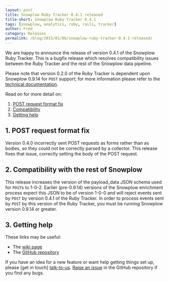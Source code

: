 ```yaml
---
layout: post
title: Snowplow Ruby Tracker 0.4.1 released
title-short: Snowplow Ruby Tracker 0.4.1
tags: [snowplow, analytics, ruby, rails, tracker]
author: Fred
category: Releases
permalink: /blog/2015/01/06/snowplow-ruby-tracker-0.4.1-released/
---
```


We are happy to announce the release of version 0.4.1 of the Snowplow Ruby Tracker. This is a bugfix release which resolves compatibility issues between the Ruby Tracker and the rest of the Snowplow data pipeline.

Please note that version 0.2.0 of the Ruby Tracker is dependent upon Snowplow 0.9.14 for `POST` support; for more information please refer to the [technical documentation][wiki].

Read on for more detail on:

1. [POST request format fix](/blog/2015/01/06/snowplow-ruby-tracker-0.4.1-released/#post)
2. [Compatibility](/blog/2015/01/06/snowplow-ruby-tracker-0.4.1-released/#compatibility)
3. [Getting help](/blog/2015/01/06/snowplow-ruby-tracker-0.4.1-released/#help)

<!--more-->

<h2><a name="post">1. POST request format fix</a></h2>

Version 0.4.0 incorrectly sent POST requests as forms rather than as bodies, so they could not be correctly parsed by a collector. This release fixes that issue, correctly setting the body of the POST request.

<h2><a name="compatibility">2. Compatibility with the rest of Snowplow</a></h2>

This release increases the version of the payload_data JSON schema used for `POST`s to 1-0-2. Earlier (pre-0.9.14) versions of the Snowplow enrichment process expect this JSON to be of version 1-0-0 and will reject events sent by `POST` by version 0.4.1 of the Ruby Tracker. In order to process events sent by `POST` by this version of the Ruby Tracker, you must be running Snowplow version 0.9.14 or greater.

<h2><a name="help">3. Getting help</a></h2>

These links may be useful:

* The [wiki page][wiki]
* The [GitHub repository][repo]

If you have an idea for a new feature or want help getting things set up, please [get in touch] [talk-to-us]. [Raise an issue][issues] in the GitHub repository if you find any bugs.

[repo]: https://github.com/snowplow/snowplow-ruby-tracker
[wiki]: https://github.com/snowplow/snowplow/wiki/Ruby-Tracker
[issues]: https://github.com/snowplow/snowplow-ruby-tracker/issues
[talk-to-us]: https://github.com/snowplow/snowplow/wiki/Talk-to-us
